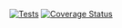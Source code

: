 [![Tests](https://github.com/RikudouSage/DynamoDbCachePsr6/workflows/Tests/badge.svg)](https://github.com/RikudouSage/DynamoDbCachePsr6/actions?query=workflow%3ATests)
[![Coverage Status](https://coveralls.io/repos/github/RikudouSage/DynamoDbCachePsr6/badge.svg?branch=master)](https://coveralls.io/github/RikudouSage/DynamoDbCachePsr6?branch=master)

